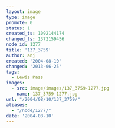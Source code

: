```yaml
---
layout: image
type: image
promote: 0
status: 1
created_ts: 1092144174
changed_ts: 1372159456
node_id: 1277
title: '137_3759'
author: anj
created: '2004-08-10'
changed: '2013-06-25'
tags:
  - Lewis Pass
images:
  - src: image/images/137_3759-1277.jpg
    name: 137_3759-1277.jpg
url: "/2004/08/10/137_3759/"
aliases:
  - "/node/1277/"
date: '2004-08-10'
---
```


